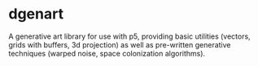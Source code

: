 # dgenart
A generative art library for use with p5, providing basic utilities (vectors, grids with buffers, 3d projection) as well as pre-written generative techniques (warped noise, space colonization algorithms).  
